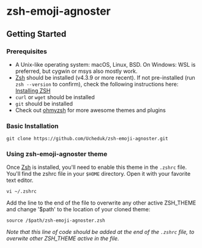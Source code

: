 # zsh-emoji-agnoster

## Getting Started

### Prerequisites

* A Unix-like operating system: macOS, Linux, BSD. On Windows: WSL is preferred, but cygwin or msys also mostly work.
* [Zsh](https://www.zsh.org) should be installed (v4.3.9 or more recent). If not pre-installed (run `zsh --version` to confirm), check the following instructions here: [Installing ZSH](https://github.com/ohmyzsh/ohmyzsh/wiki/Installing-ZSH)
* `curl` or `wget` should be installed
* `git` should be installed
* Check out [ohmyzsh](https://github.com/ohmyzsh/ohmyzsh) for more awesome themes and plugins

### Basic Installation

```shell
git clone https://github.com/Ucheduk/zsh-emoji-agnoster.git
```

### Using zsh-emoji-agnoster theme

Once [Zsh](https://www.zsh.org) is installed, you'll need to enable this theme in the `.zshrc` file. You'll find the zshrc file in your `$HOME` directory. Open it with your favorite text editor.

```shell
vi ~/.zshrc
```

Add the line to the end of the file to overwrite any other active ZSH_THEME and change '$path' to the location of your cloned theme:

```shell
source /$path/zsh-emoji-agnoster.zsh
```

_Note that this line of code should be added at the end of the `.zshrc` file, to overwite other ZSH_THEME active in the file._
